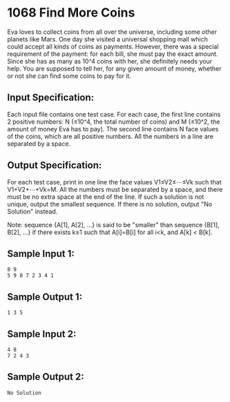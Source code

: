 # 1068 Find More Coins
Eva loves to collect coins from all over the universe, including some other planets like Mars. One day she visited a universal shopping mall which could accept all kinds of coins as payments. However, there was a special requirement of the payment: for each bill, she must pay the exact amount. Since she has as many as 10^4 coins with her, she definitely needs your help. You are supposed to tell her, for any given amount of money, whether or not she can find some coins to pay for it.

## Input Specification:
Each input file contains one test case. For each case, the first line contains 2 positive numbers: N (≤10^4, the total number of coins) and M (≤10^2, the amount of money Eva has to pay). The second line contains N face values of the coins, which are all positive numbers. All the numbers in a line are separated by a space.

## Output Specification:
For each test case, print in one line the face values V1≤V2≤⋯≤Vk such that V1+V2+⋯+Vk=M. All the numbers must be separated by a space, and there must be no extra space at the end of the line. If such a solution is not unique, output the smallest sequence. If there is no solution, output "No Solution" instead.

Note: sequence {A[1], A[2], ...} is said to be "smaller" than sequence {B[1], B[2], ...} if there exists k≥1 such that A[i]=B[i] for all i<k, and A[k] < B[k].

## Sample Input 1:
    8 9
    5 9 8 7 2 3 4 1

## Sample Output 1:
    1 3 5

## Sample Input 2:
    4 8
    7 2 4 3

## Sample Output 2:
    No Solution